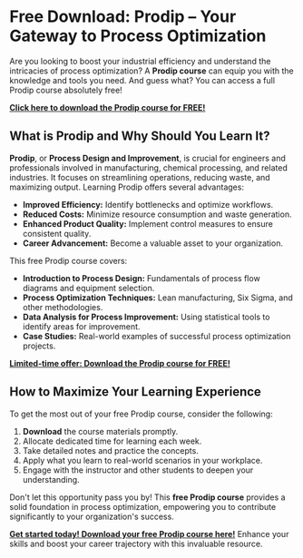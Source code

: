# Free Download: Prodip – Your Gateway to Process Optimization

Are you looking to boost your industrial efficiency and understand the intricacies of process optimization? A **Prodip course** can equip you with the knowledge and tools you need. And guess what? You can access a full Prodip course absolutely free!

[**Click here to download the Prodip course for FREE!**](https://udemywork.com/prodip)

## What is Prodip and Why Should You Learn It?

**Prodip**, or **Process Design and Improvement**, is crucial for engineers and professionals involved in manufacturing, chemical processing, and related industries. It focuses on streamlining operations, reducing waste, and maximizing output. Learning Prodip offers several advantages:

*   **Improved Efficiency:** Identify bottlenecks and optimize workflows.
*   **Reduced Costs:** Minimize resource consumption and waste generation.
*   **Enhanced Product Quality:** Implement control measures to ensure consistent quality.
*   **Career Advancement:** Become a valuable asset to your organization.

This free Prodip course covers:

*   **Introduction to Process Design:** Fundamentals of process flow diagrams and equipment selection.
*   **Process Optimization Techniques:** Lean manufacturing, Six Sigma, and other methodologies.
*   **Data Analysis for Process Improvement:** Using statistical tools to identify areas for improvement.
*   **Case Studies:** Real-world examples of successful process optimization projects.

[**Limited-time offer: Download the Prodip course for FREE!**](https://udemywork.com/prodip)

## How to Maximize Your Learning Experience

To get the most out of your free Prodip course, consider the following:

1.  **Download** the course materials promptly.
2.  Allocate dedicated time for learning each week.
3.  Take detailed notes and practice the concepts.
4.  Apply what you learn to real-world scenarios in your workplace.
5.  Engage with the instructor and other students to deepen your understanding.

Don't let this opportunity pass you by! This **free Prodip course** provides a solid foundation in process optimization, empowering you to contribute significantly to your organization's success.

[**Get started today! Download your free Prodip course here!**](https://udemywork.com/prodip) Enhance your skills and boost your career trajectory with this invaluable resource.
